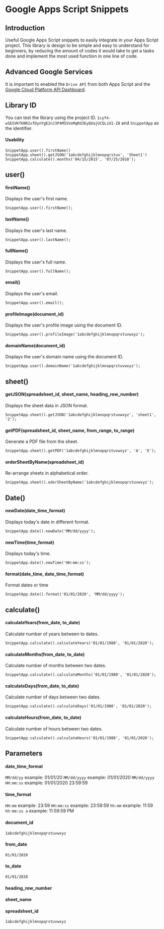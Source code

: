 # Google Apps Script Snippets

## Introduction
Useful Google Apps Script snippets to easily integrate in your Apps Script project. This library is design to be simple and easy to understand for beginners, by reducing the amount of codes it would take to get a tasks done and implement the most used function in one line of code.

## Advanced Google Services
It is important to enabled the `Drive API` from both Apps Script and the [Google Cloud Platform API Dashboard](https://console.cloud.google.com/apis/api/drive.googleapis.com/overview).

## Library ID
You can test the library using the project ID.
`1cyf4-wSESVKfkNR2xfDynYgE2nJ3P4M5SVoMqRd3EyQUajUCQLiU1-Z8` and `SnippetApp` as the identifier.
#### Usability
`SnippetApp.user().firstName()`<br/>
`SnippetApp.sheet().getJSON('1abcdefghijklmnopqrstuv', 'Sheet1')`<br/>
`SnippetApp.calculate().months('04/15/2015', '07/25/2018');`

## user()
#### firstName()
Displays the user's first name.
```
SnippetApp.user().firstName();
```

#### lastName()
Displays the user's last name.
```
SnippetApp.user().lastName();
```

#### fullName()
Displays the user's full name.
```
SnippetApp.user().fullName();
```

#### email()
Displays the user's email.
```
SnippetApp.user().email();
```

#### profileImage(document_id)
Displays the user's profile image using the document ID.
```
SnippetApp.user().profileImage('1abcdefghijklmnopqrstuvwxyz');
```


#### domainName(document_id)
Displays the user's domain name using the document ID.
```
SnippetApp.user().domainName('1abcdefghijklmnopqrstuvwxyz');
```

## sheet()
#### getJSON(spreadsheet_id, sheet_name, heading_row_number)
Displays the sheet data in JSON format.
```
SnippetApp.sheet().getJSON('1abcdefghijklmnopqrstuvwxyz', 'sheet1', '2');
```

#### getPDF(spreadsheet_id, sheet_name, from_range, to_range)
Generate a PDF file from the sheet.
```
SnippetApp.sheet().getPDF('1abcdefghijklmnopqrstuvwxyz', 'A', 'E');
```

#### orderSheetByName(spreadsheet_id)
Re-arrange sheets in alphabetical order.
```
SnippetApp.sheet().oderSheetByName('1abcdefghijklmnopqrstuvwxyz');
```

## Date()
#### newDate(date_time_format)
Displays today's date in different format.
```
SnippetApp.date().newDate('MM/dd/yyyy');
```

#### newTime(time_format)
Displays today's time.
```
SnippetApp.date().newTime('HH:mm:ss');
```

#### format(date_time, date_time_format)
Format dates or time
```
SnippetApp.date().format('01/01/2020', 'MM/dd/yyyy');
```

## calculate()
#### calculateYears(from_date, to_date)
Calculate number of years between to dates.
```
SnippetApp.calculate().calculateYears('01/01/1980', '01/01/2020');
```

#### calculateMonths(from_date, to_date)
Calculate number of months between two dates.
```
SnippetApp.calculate().calculateMonths('01/01/1980', '01/01/2020');
```

#### calculateDays(from_date, to_date)
Calculate number of days between two dates.
```
SnippetApp.calculate().calculateDays('01/01/1980', '01/01/2020');
```

#### calculateHours(from_date, to_date)
Calculate number of hours between two dates.
```
SnippetApp.calculate().calculateHours('01/01/1980', '01/01/2020');
```

## Parameters
#### date_time_format
`MM/dd/yy`            example: 01/01/20
`MM/dd/yyyy`          example: 01/01/2020
`MM/dd/yyyy HH:mm:ss` example: 01/01/2020 23:59:59

#### time_format
`HH:mm`       example: 23:59
`HH:mm:ss`    example: 23:59:59
`hh:mm`       example: 11:59
`hh:mm:ss a`  example: 11:59:59 PM

#### document_id
`1abcdefghijklmnopqrstuvwxyz`

#### from_date
`01/01/2020`

#### to_date
`01/01/2020`

#### heading_row_number
#### sheet_name
#### spreadsheet_id
`1abcdefghijklmnopqrstuvwxyz`
